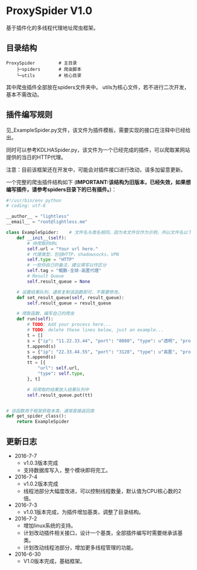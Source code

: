 # ProxySpider V1.0
基于插件化的多线程代理地址爬虫框架。

## 目录结构
```
ProxySpider         # 主目录
    ├─spiders       # 爬虫脚本
    └─utils         # 核心目录
```
其中爬虫插件全部放在spiders文件夹中。
utils为核心文件，若不进行二次开发，基本不需改动。

## 插件编写规则
见_ExampleSpider.py文件，该文件为插件模板，需要实现的接口在注释中已经给出。

同时可以参考KDLHASpider.py，该文件为一个已经完成的插件，可以爬取某网站提供的当日的HTTP代理。

注意：目前该框架还在开发中，可能会对插件接口进行改动，请多加留意更新。

一个完整的爬虫插件结构如下
(**IMPORTANT:该结构为旧版本，已经失效，如果想编写插件，请参考spiders目录下的已有插件。**)：
```python
#!/usr/bin/env python
# coding: utf-8

__author__ = "lightless"
__email__ = "root@lightless.me"

class ExampleSpider:    # 文件名与类名相同。因为本文件仅作为示例，所以文件名以下划线开头，在编写自己的插件时请注意，以下划线开头的插件文件是不会被加载进框架的。
    def __init__(self):
        # 待爬取的URL
        self.url = "Your url here."
        # 代理类型，包括HTTP，shadowsocks，VPN
        self.type = "HTTP"
        # 一些你自己的备注，建议填写以作区分
        self.tag = "鲲鹏-全球-高匿代理"
        # Result Queue
        self.result_queue = None

    # 设置结果队列，通常复制该函数即可，不需要修改。
    def set_result_queue(self, result_queue):
        self.result_queue = result_queue

    # 爬取函数，编写自己的爬虫
    def run(self):
        # TODO: Add your process here...
        # TODO: delete these lines below, just an example...
        t = []
        s = {"ip": "11.22.33.44", "port": "8080", "type": u"透明", "protocol": "HTTP", "location": u"Taiwan", "time": "2.6"}
        t.append(s)
        s = {"ip": "22.33.44.55", "port": "3128", "type": u"高匿", "protocol": "HTTPS", "location": u"江苏省南京市 联通", "time": "5"}
        t.append(s)
        tt = [{
            "url": self.url,
            "type": self.type,
        }, t]

        # 将爬取的结果放入结果队列中
        self.result_queue.put(tt)


# 该函数用于框架获取本类，通常直接返回类
def get_spider_class():
    return ExampleSpider
```

## 更新日志
* 2016-7-7
    * v1.0.3版本完成
    * 支持数据库写入，整个模块即将完工。
* 2016-7-4
    * v1.0.2版本完成
    * 线程池部分大幅度改进，可以控制线程数量，默认值为CPU核心数的2倍。
* 2016-7-3
    * v1.0.1版本完成，为插件增加基类，调整了目录结构。
* 2016-7-2 
    * 增加linux系统的支持。
    * 计划改动插件相关接口，设计一个基类，全部插件编写时需要继承该基类。
    * 计划改动线程池部分，增加更多线程管理的功能。
* 2016-6-30 
    * V1.0版本完成，基础框架。


